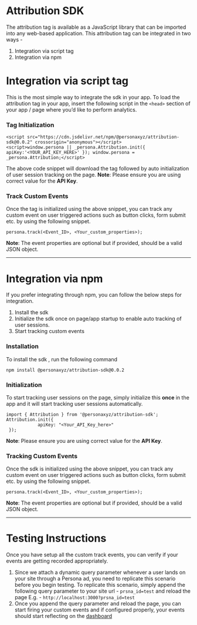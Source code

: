 # Attribution SDK

The attribution tag is available as a JavaScript library that can be imported into any web-based application. This attribution tag can be integrated in two ways -

1. Integration via script tag
2. Integration via npm

# Integration via script tag

This is the most simple way to integrate the sdk in your app. To load the attribution tag in your app, insert the following script in the `<head>` section of your app / page where you’d like to perform analytics.

### Tag Initialization

```
<script src="https://cdn.jsdelivr.net/npm/@personaxyz/attribution-sdk@0.0.2" crossorigin="anonymous"></script>
<script>window.persona || _persona.Attribution.init({ apiKey:'<YOUR_API_KEY_HERE>' }); window.persona = _persona.Attribution;</script>
```

The above code snippet will download the tag followed by auto initialization of user session tracking on the page.
**Note**: Please ensure you are using correct value for the **API Key**.

### Track Custom Events

Once the tag is initialized using the above snippet, you can track any custom event on user triggered actions such as button clicks, form submit etc. by using the following snippet.

```
persona.track(<Event_ID>, <Your_custom_properties>);
```

**Note**: The event properties are optional but if provided, should be a valid JSON object.

---

# Integration via npm

If you prefer integrating through npm, you can follow the below steps for integration.

1. Install the sdk
2. Initialize the sdk once on page/app startup to enable auto tracking of user sessions.
3. Start tracking custom events

### Installation

To install the sdk , run the following command

```
npm install @personaxyz/attribution-sdk@0.0.2
```

### Initialization

To start tracking user sessions on the page, simply initialize this **once** in the app and it will start tracking user sessions automatically.

```
import { Attribution } from '@personaxyz/attribution-sdk';
Attribution.init({
            apiKey: "<Your_API_Key_here>"
 });
```

**Note**: Please ensure you are using correct value for the **API Key**.

### Tracking Custom Events

Once the sdk is initialized using the above snippet, you can track any custom event on user triggered actions such as button clicks, form submit etc. by using the following snippet.

```
persona.track(<Event_ID>, <Your_custom_properties>);
```

**Note**: The event properties are optional but if provided, should be a valid JSON object.

---

# Testing Instructions

Once you have setup all the custom track events, you can verify if your events are getting recorded appropriately.
1. Since we attach a dynamic query parameter whenever a user lands on your site through a Persona ad, you need to replicate this scenario before you begin testing. 
To replicate this scenario, simply append the following query parameter to your site url - `prsna_id=test` and reload the page
E.g. - `http://localhost:3000?prsna_id=test`
2. Once you append the query parameter and reload the page, you can start firing your custom events and if configured properly, your events should start reflecting on the [dashboard](https://ads.persona3.io/conversions) 
